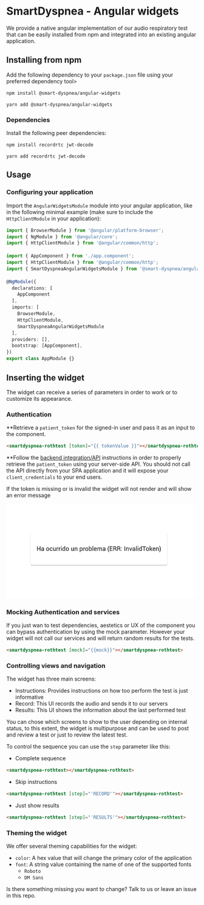 # SmartDyspnea - Angular widgets

We provide a native angular implementation of our audio respiratory test that can be easily installed from npm and integrated into an existing angular application.

## Installing from npm

Add the following dependency to your `package.json` file using your preferred dependency tool>

```
npm install @smart-dyspnea/angular-widgets
```

```
yarn add @smart-dyspnea/angular-widgets
```

### Dependencies

Install the following peer dependencies:

```
npm install recordrtc jwt-decode
```

```
yarn add recordrtc jwt-decode
```

## Usage

### Configuring your application

Import the `AngularWidgetsModule` module into your angular application, like in the following minimal example (make sure to include the `HttpClientModule` in your application):

```typescript
import { BrowserModule } from '@angular/platform-browser';
import { NgModule } from '@angular/core';
import { HttpClientModule } from '@angular/common/http';

import { AppComponent } from './app.component';
import { HttpClientModule } from '@angular/common/http';
import { SmartDyspneaAngularWidgetsModule } from '@smart-dyspnea/angular-widgets';

@NgModule({
  declarations: [
    AppComponent
  ],
  imports: [
    BrowserModule,
    HttpClientModule,
    SmartDyspneaAngularWidgetsModule
  ],
  providers: [],
  bootstrap: [AppComponent],
})
export class AppModule {}
```

## Inserting the widget

The widget can receive a series of parameters in order to work or to customize its appearance.

### Authentication
**Retrieve a `patient_token` for the signed-in user and pass it as an input to the component.

```html
<smartdyspnea-rothtest [token]="{{ tokenValue }}"></smartdyspnea-rothtest>
```

**Follow the [backend integration/API](../api/README.md) instructions in order to properly retrieve the `patient_token` using your server-side API. You should not call the API directly from your SPA application and it will expose your `client_credentials` to your end users.

If the token is missing or is invalid the widget will not render and will show an error message

![](./ss-tokenerror.png)

### Mocking Authentication and services

If you just wan to test dependencies, aestetics or UX of the component you can bypass authentication by using the mock parameter. However your widget will not call our services and will return random results for the tests.

```html
<smartdyspnea-rothtest [mock]="{{mock}}"></smartdyspnea-rothtest>
```

### Controlling views and navigation

The widget has three main screens:

- Instructions: Provides instructions on how too perform the test is just informative
- Record: This UI records the audio and sends it to our servers
- Results: This UI shows the information about the last performed test

You can chose which screens to show to the user depending on internal status, to this extent, the widget is multipurpose and can be used to post and review a test or just to review the latest test.

To control the sequence you can use the `step` parameter like this:

- Complete sequence

```html
<smartdyspnea-rothtest></smartdyspnea-rothtest>
```

- Skip instructions

```html
<smartdyspnea-rothtest [step]="'RECORD'"></smartdyspnea-rothtest>
```

- Just show results

```html
<smartdyspnea-rothtest [step]="'RESULTS'"></smartdyspnea-rothtest>
```


### Theming the widget

We offer several theming capabilities for the widget:

- `color`: A hex value that will change the primary color of the application
- `font`: A string value containing the name of one of the supported fonts
  - `Roboto`
  - `DM Sans`

Is there something missing you want to change? Talk to us or leave an issue in this repo.

